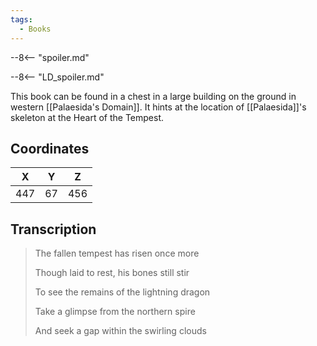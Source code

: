 ```yaml
---
tags:
  - Books
---
```


--8<-- "spoiler.md"

--8<-- "LD_spoiler.md"

This book can be found in a chest in a large building on the ground in western [[Palaesida's Domain]]. It hints at the location of [[Palaesida]]'s skeleton at the Heart of the Tempest.

## Coordinates
| **X** | **Y** | **Z** |
| :---: | :---: | :---: |
|  447  |  67   |  456  |

## Transcription
> The fallen tempest has risen once more
>
> Though laid to rest, his bones still stir
>
> To see the remains of the lightning dragon
>
> Take a glimpse from the northern spire
>
> And seek a gap within the swirling clouds


